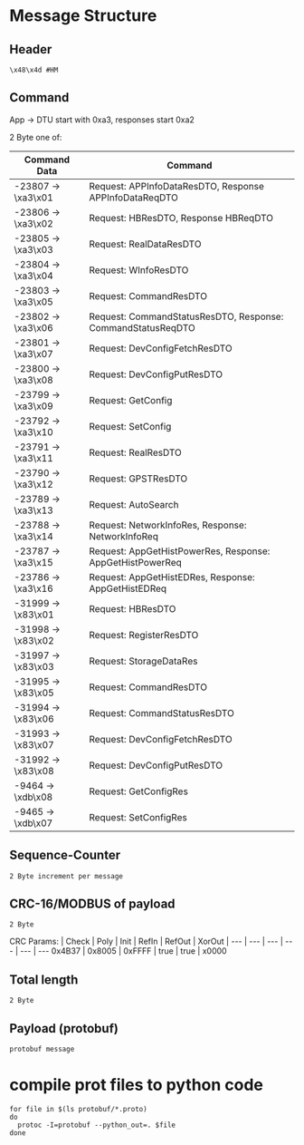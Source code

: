 # Message Structure

## Header
```
\x48\x4d #HM
```
##  Command

App -> DTU start with 0xa3, responses start 0xa2

2 Byte one of:

| Command Data | Command
--- | ---
-23807 -> \xa3\x01 | Request: APPInfoDataResDTO, Response APPInfoDataReqDTO
-23806 -> \xa3\x02 | Request: HBResDTO, Response HBReqDTO
-23805 -> \xa3\x03 | Request: RealDataResDTO   
-23804 -> \xa3\x04 | Request: WInfoResDTO  
-23803 -> \xa3\x05 | Request: CommandResDTO
-23802 -> \xa3\x06 | Request: CommandStatusResDTO, Response: CommandStatusReqDTO
-23801 -> \xa3\x07 | Request: DevConfigFetchResDTO
-23800 -> \xa3\x08 | Request: DevConfigPutResDTO
-23799 -> \xa3\x09 | Request: GetConfig
-23792 -> \xa3\x10 | Request: SetConfig
-23791 -> \xa3\x11 | Request: RealResDTO
-23790 -> \xa3\x12 | Request: GPSTResDTO
-23789 -> \xa3\x13 | Request: AutoSearch 
-23788 -> \xa3\x14 | Request: NetworkInfoRes, Response: NetworkInfoReq
-23787 -> \xa3\x15 | Request: AppGetHistPowerRes, Response: AppGetHistPowerReq
-23786 -> \xa3\x16 | Request: AppGetHistEDRes, Response: AppGetHistEDReq
-31999 -> \x83\x01 | Request: HBResDTO
-31998 -> \x83\x02 | Request: RegisterResDTO
-31997 -> \x83\x03 | Request: StorageDataRes
-31995 -> \x83\x05 | Request: CommandResDTO
-31994 -> \x83\x06 | Request: CommandStatusResDTO
-31993 -> \x83\x07 | Request: DevConfigFetchResDTO
-31992 -> \x83\x08 | Request: DevConfigPutResDTO
-9464  -> \xdb\x08 | Request: GetConfigRes
-9465  -> \xdb\x07 | Request: SetConfigRes

## Sequence-Counter
```
2 Byte increment per message
```
## CRC-16/MODBUS of payload
```
2 Byte
```
CRC Params:
| Check	| Poly | Init	| RefIn	| RefOut | XorOut
| --- | --- | --- | --- | --- | ---
0x4B37 | 0x8005 | 0xFFFF | true | true | x0000

##  Total length 
```
2 Byte
```
##  Payload (protobuf)
```protobuf message```




# compile prot files to python code
```
for file in $(ls protobuf/*.proto)
do
  protoc -I=protobuf --python_out=. $file
done
```